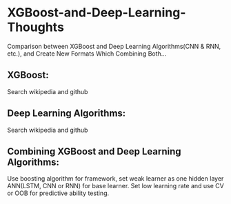 # XGBoost-and-Deep-Learning-Thoughts
Comparison between XGBoost and Deep Learning Algorithms(CNN & RNN, etc.), and Create New Formats Which Combining Both...

## XGBoost:
Search wikipedia and github

## Deep Learning Algorithms:
Search wikipedia and github

## Combining XGBoost and Deep Learning Algorithms:
Use boosting algorithm for framework, set weak learner as one hidden layer ANN(LSTM, CNN or RNN) for base learner. Set low learning rate and use CV or OOB for predictive ability testing.


